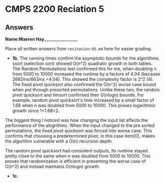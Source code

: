 # CMPS 2200 Reciation 5
## Answers

**Name:**____Maeren Hay_____________________


Place all written answers from `recitation-05.md` here for easier grading.







- **1b.**
The running times confirm the asymptotic bounds for the algorithms. ssort (selection sort) showed O(n^2) quadratic growth in both tables. The Random Permutations test confirmed this for me, when doubling n from 5000 to 10000 increased the runtime by a factore of 4.04 (because 2682ms/663ms =4.04). This showed the complexity factor is 2^2 (4). The fixed pivot quicksort also confirmed the O(n^2) worse case bound when put through presorted permutations. Unlike these two, the random pivot quicksort and timsort confirmed their O(nlogn) bounds. For example, random pivot quicksort's time increased by a small factor of 1.68 when n was doubled from 5000 to 10000. This proves logarithmic growth since 1<1.68<2.

The biggest thing I noticed was how changing the input list affects the performance of the alogrithms. When the input changed to the pre sorted permutations, the fixed pivot quicksort was forced into worse case. This confirms that choosing a predetermined pivot, in this case item[0], makes the algortihm vulnerable with a O(n) recursion depth. 

The random pivot quicksort had consistent outputs, Its runtime stayed pretty close to the same when n was doubled from 5000 to 10000. This proves that randomization is efficient in preventing the worse case of O(n^2) and instead maintains O(nlogn) growth.


- **1c.**
